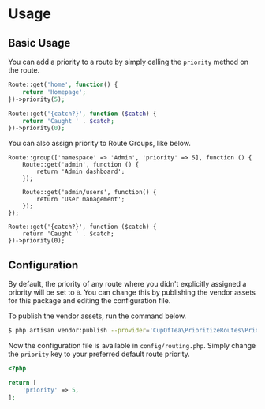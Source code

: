 # Usage
<!-- [[TOC]] -->

## Basic Usage

You can add a priority to a route by simply calling the `priority` method on the route.

```php
Route::get('home', function() {
    return 'Homepage';
})->priority(5);

Route::get('{catch?}', function ($catch) {
    return 'Caught ' . $catch;
})->priority(0);
```

You can also assign priority to Route Groups, like below.

```
Route::group(['namespace' => 'Admin', 'priority' => 5], function () {
    Route::get('admin', function () {
        return 'Admin dashboard';
    });
    
    Route::get('admin/users', function() {
        return 'User management';
    });
});

Route::get('{catch?}', function ($catch) {
    return 'Caught ' . $catch;
})->priority(0);
```

## Configuration

By default, the priority of any route where you didn't explicitly assigned a priority will be set to `0`. You can change this by publishing the vendor assets for this package and editing the configuration file.

To publish the vendor assets, run the command below.

```bash
$ php artisan vendor:publish --provider='CupOfTea\PrioritizeRoutes\PrioritizeRoutesServiceProvider'
```

Now the configuration file is available in `config/routing.php`. Simply change the `priority` key to your preferred default route priority.

```php
<?php

return [
    'priority' => 5,
];
```
